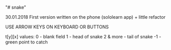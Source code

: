 "# snake"

30.01.2018 First version written on the phone (sololearn app) + little refactor

USE ARROW KEYS ON KEYBOARD OR BUTTONS

t[y][x] values:
0 - blank field
1 - head of snake
2 & more - tail of snake
-1 - green point to catch
